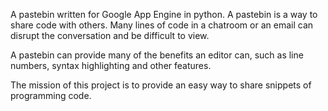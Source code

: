 A pastebin written for Google App Engine in python. A pastebin is a way to share code with others. Many lines of code in a chatroom or an email can disrupt the conversation and be difficult to view.

A pastebin can provide many of the benefits an editor can, such as line numbers, syntax highlighting and other features.

The mission of this project is to provide an easy way to share snippets of programming code.